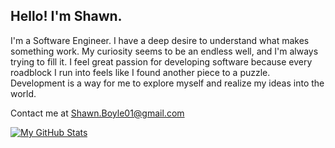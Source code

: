 ## Hello! I'm Shawn.

I'm a Software Engineer. I have a deep desire to understand what makes something work. My curiosity seems to be an endless well, and I'm always trying to fill it. I feel great passion for developing software because every roadblock I run into feels like I found another piece to a puzzle. Development is a way for me to explore myself and realize my ideas into the world.

Contact me at Shawn.Boyle01@gmail.com

[![My GitHub Stats](https://github-readme-stats.vercel.app/api/?username=ShawnBoyle7&count_private=true&theme=slateorange&showicons=true)](https://github.com/ShawnBoyle7?tab=repositories)
